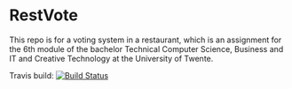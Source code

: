 # RestVote
This repo is for a voting system in a restaurant, which is an assignment for the 6th module of the bachelor Technical Computer Science, Business and IT and Creative Technology at the University of Twente.

Travis build: [![Build Status](https://travis-ci.org/wouwouwou/mod_6.svg?branch=master)](https://travis-ci.org/wouwouwou/mod_6)